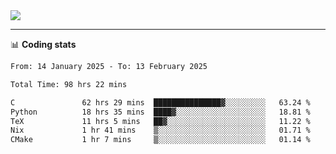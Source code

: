 <picture>
  <source
  srcset="https://github-readme-stats.vercel.app/api?username=sant0s12&show_icons=true&theme=dark"
  media="(prefers-color-scheme: dark)"
  />
  <source
  srcset="https://github-readme-stats.vercel.app/api?username=sant0s12&show_icons=true"
  media="(prefers-color-scheme: light)"
  />
  <img src="https://github-readme-stats.vercel.app/api?username=sant0s12&show_icons=true" />
</picture>

---

📊 **Coding stats**

<!--START_SECTION:waka-->

```txt
From: 14 January 2025 - To: 13 February 2025

Total Time: 98 hrs 22 mins

C               62 hrs 29 mins  ███████████████▓░░░░░░░░░   63.24 %
Python          18 hrs 35 mins  ████▓░░░░░░░░░░░░░░░░░░░░   18.81 %
TeX             11 hrs 5 mins   ██▓░░░░░░░░░░░░░░░░░░░░░░   11.22 %
Nix             1 hr 41 mins    ▒░░░░░░░░░░░░░░░░░░░░░░░░   01.71 %
CMake           1 hr 7 mins     ▒░░░░░░░░░░░░░░░░░░░░░░░░   01.14 %
```

<!--END_SECTION:waka-->
